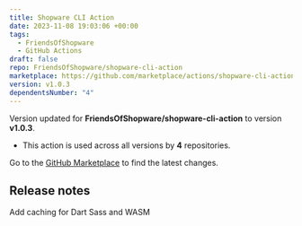 ```yaml
---
title: Shopware CLI Action
date: 2023-11-08 19:03:06 +00:00
tags:
  - FriendsOfShopware
  - GitHub Actions
draft: false
repo: FriendsOfShopware/shopware-cli-action
marketplace: https://github.com/marketplace/actions/shopware-cli-action
version: v1.0.3
dependentsNumber: "4"
---
```



Version updated for **FriendsOfShopware/shopware-cli-action** to version **v1.0.3**.
- This action is used across all versions by **4** repositories.

Go to the [GitHub Marketplace](https://github.com/marketplace/actions/shopware-cli-action) to find the latest changes.

## Release notes

Add caching for Dart Sass and WASM
